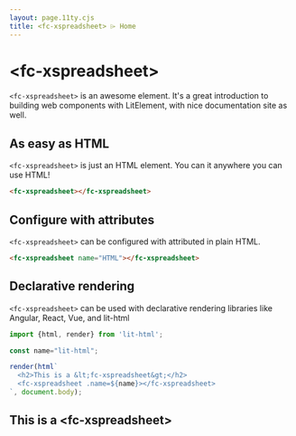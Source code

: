 ```yaml
---
layout: page.11ty.cjs
title: <fc-xspreadsheet> ⌲ Home
---
```


# &lt;fc-xspreadsheet>

`<fc-xspreadsheet>` is an awesome element. It's a great introduction to building web components with LitElement, with nice documentation site as well.

## As easy as HTML

<section class="columns">
  <div>

`<fc-xspreadsheet>` is just an HTML element. You can it anywhere you can use HTML!

```html
<fc-xspreadsheet></fc-xspreadsheet>
```

  </div>
  <div>

<fc-xspreadsheet></fc-xspreadsheet>

  </div>
</section>

## Configure with attributes

<section class="columns">
  <div>

`<fc-xspreadsheet>` can be configured with attributed in plain HTML.

```html
<fc-xspreadsheet name="HTML"></fc-xspreadsheet>
```

  </div>
  <div>

<fc-xspreadsheet name="HTML"></fc-xspreadsheet>

  </div>
</section>

## Declarative rendering

<section class="columns">
  <div>

`<fc-xspreadsheet>` can be used with declarative rendering libraries like Angular, React, Vue, and lit-html

```js
import {html, render} from 'lit-html';

const name="lit-html";

render(html`
  <h2>This is a &lt;fc-xspreadsheet&gt;</h2>
  <fc-xspreadsheet .name=${name}></fc-xspreadsheet>
`, document.body);
```

  </div>
  <div>

<h2>This is a &lt;fc-xspreadsheet&gt;</h2>
<fc-xspreadsheet name="lit-html"></fc-xspreadsheet>

  </div>
</section>
